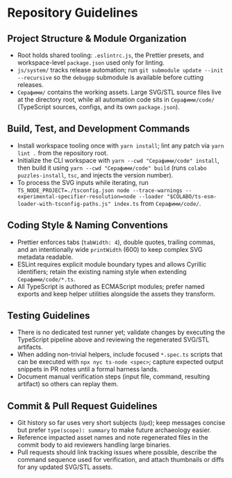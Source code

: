 # Repository Guidelines

## Project Structure & Module Organization
- Root holds shared tooling: `.eslintrc.js`, the Prettier presets, and workspace-level `package.json` used only for linting.
- `js/system/` tracks release automation; run `git submodule update --init --recursive` so the `debugpp` submodule is available before cutting releases.
- `Серафими/` contains the working assets. Large SVG/STL source files live at the directory root, while all automation code sits in `Серафими/code/` (TypeScript sources, configs, and its own `package.json`).

## Build, Test, and Development Commands
- Install workspace tooling once with `yarn install`; lint any patch via `yarn lint .` from the repository root.
- Initialize the CLI workspace with `yarn --cwd "Серафими/code" install`, then build it using `yarn --cwd "Серафими/code" build` (runs `colabo puzzles-install`, `tsc`, and injects the version number).
- To process the SVG inputs while iterating, run `TS_NODE_PROJECT=./tsconfig.json node --trace-warnings --experimental-specifier-resolution=node --loader "$COLABO/ts-esm-loader-with-tsconfig-paths.js" index.ts` from `Серафими/code/`.

## Coding Style & Naming Conventions
- Prettier enforces tabs (`tabWidth: 4`), double quotes, trailing commas, and an intentionally wide `printWidth` (600) to keep complex SVG metadata readable.
- ESLint requires explicit module boundary types and allows Cyrillic identifiers; retain the existing naming style when extending `Серафими/code/*.ts`.
- All TypeScript is authored as ECMAScript modules; prefer named exports and keep helper utilities alongside the assets they transform.

## Testing Guidelines
- There is no dedicated test runner yet; validate changes by executing the TypeScript pipeline above and reviewing the regenerated SVG/STL artifacts.
- When adding non-trivial helpers, include focused `*.spec.ts` scripts that can be executed with `npx nyc ts-node <spec>`; capture expected output snippets in PR notes until a formal harness lands.
- Document manual verification steps (input file, command, resulting artifact) so others can replay them.

## Commit & Pull Request Guidelines
- Git history so far uses very short subjects (`Upd`); keep messages concise but prefer `type(scope): summary` to make future archaeology easier.
- Reference impacted asset names and note regenerated files in the commit body to aid reviewers handling large binaries.
- Pull requests should link tracking issues where possible, describe the command sequence used for verification, and attach thumbnails or diffs for any updated SVG/STL assets.
